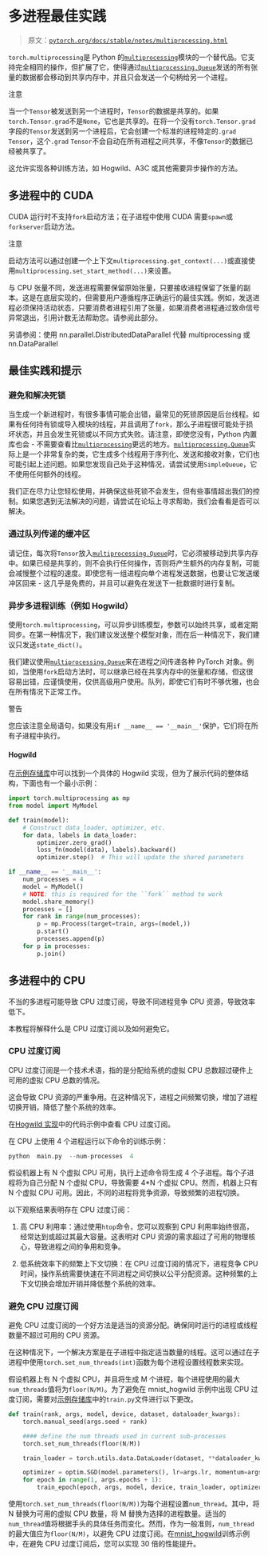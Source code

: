 # 多进程最佳实践

> 原文：[`pytorch.org/docs/stable/notes/multiprocessing.html`](https://pytorch.org/docs/stable/notes/multiprocessing.html)

`torch.multiprocessing`是 Python 的[`multiprocessing`](https://docs.python.org/3/library/multiprocessing.html#module-multiprocessing "(在 Python v3.12 中)")模块的一个替代品。它支持完全相同的操作，但扩展了它，使得通过[`multiprocessing.Queue`](https://docs.python.org/3/library/multiprocessing.html#multiprocessing.Queue "(在 Python v3.12 中)")发送的所有张量的数据都会移动到共享内存中，并且只会发送一个句柄给另一个进程。

注意

当一个`Tensor`被发送到另一个进程时，`Tensor`的数据是共享的。如果`torch.Tensor.grad`不是`None`，它也是共享的。在将一个没有`torch.Tensor.grad`字段的`Tensor`发送到另一个进程后，它会创建一个标准的进程特定的`.grad` `Tensor`，这个`.grad` `Tensor`不会自动在所有进程之间共享，不像`Tensor`的数据已经被共享了。

这允许实现各种训练方法，如 Hogwild、A3C 或其他需要异步操作的方法。

## 多进程中的 CUDA

CUDA 运行时不支持`fork`启动方法；在子进程中使用 CUDA 需要`spawn`或`forkserver`启动方法。

注意

启动方法可以通过创建一个上下文`multiprocessing.get_context(...)`或直接使用`multiprocessing.set_start_method(...)`来设置。

与 CPU 张量不同，发送进程需要保留原始张量，只要接收进程保留了张量的副本。这是在底层实现的，但需要用户遵循程序正确运行的最佳实践。例如，发送进程必须保持活动状态，只要消费者进程引用了张量，如果消费者进程通过致命信号异常退出，引用计数无法帮助您。请参阅此部分。

另请参阅：使用 nn.parallel.DistributedDataParallel 代替 multiprocessing 或 nn.DataParallel

## 最佳实践和提示

### 避免和解决死锁[](#avoiding-and-fighting-deadlocks "跳转到此标题")

当生成一个新进程时，有很多事情可能会出错，最常见的死锁原因是后台线程。如果有任何持有锁或导入模块的线程，并且调用了`fork`，那么子进程很可能处于损坏状态，并且会发生死锁或以不同方式失败。请注意，即使您没有，Python 内置库也会 - 不需要查看比[`multiprocessing`](https://docs.python.org/3/library/multiprocessing.html#module-multiprocessing "(在 Python v3.12 中)")更远的地方。[`multiprocessing.Queue`](https://docs.python.org/3/library/multiprocessing.html#multiprocessing.Queue "(在 Python v3.12 中)")实际上是一个非常复杂的类，它生成多个线程用于序列化、发送和接收对象，它们也可能引起上述问题。如果您发现自己处于这种情况，请尝试使用`SimpleQueue`，它不使用任何额外的线程。

我们正在尽力让您轻松使用，并确保这些死锁不会发生，但有些事情超出我们的控制。如果您遇到无法解决的问题，请尝试在论坛上寻求帮助，我们会看看是否可以解决。

### 通过队列传递的缓冲区[](#reuse-buffers-passed-through-a-queue "跳转到此标题")

请记住，每次将`Tensor`放入[`multiprocessing.Queue`](https://docs.python.org/3/library/multiprocessing.html#multiprocessing.Queue "(在 Python v3.12 中)")时，它必须被移动到共享内存中。如果已经是共享的，则不会执行任何操作，否则将产生额外的内存复制，可能会减慢整个过程的速度。即使您有一组进程向单个进程发送数据，也要让它发送缓冲区回来 - 这几乎是免费的，并且可以避免在发送下一批数据时进行复制。

### 异步多进程训练（例如 Hogwild）[](#asynchronous-multiprocess-training-e-g-hogwild "跳转到此标题")

使用`torch.multiprocessing`，可以异步训练模型，参数可以始终共享，或者定期同步。在第一种情况下，我们建议发送整个模型对象，而在后一种情况下，我们建议只发送`state_dict()`。

我们建议使用[`multiprocessing.Queue`](https://docs.python.org/3/library/multiprocessing.html#multiprocessing.Queue "(在 Python v3.12 中)")来在进程之间传递各种 PyTorch 对象。例如，当使用`fork`启动方法时，可以继承已经在共享内存中的张量和存储，但这很容易出错，应谨慎使用，仅供高级用户使用。队列，即使它们有时不够优雅，也会在所有情况下正常工作。

警告

您应该注意全局语句，如果没有用`if __name__ == '__main__'`保护，它们将在所有子进程中执行。

#### Hogwild

在[示例存储库](https://github.com/pytorch/examples/tree/master/mnist_hogwild)中可以找到一个具体的 Hogwild 实现，但为了展示代码的整体结构，下面也有一个最小示例：

```py
import torch.multiprocessing as mp
from model import MyModel

def train(model):
    # Construct data_loader, optimizer, etc.
    for data, labels in data_loader:
        optimizer.zero_grad()
        loss_fn(model(data), labels).backward()
        optimizer.step()  # This will update the shared parameters

if __name__ == '__main__':
    num_processes = 4
    model = MyModel()
    # NOTE: this is required for the ``fork`` method to work
    model.share_memory()
    processes = []
    for rank in range(num_processes):
        p = mp.Process(target=train, args=(model,))
        p.start()
        processes.append(p)
    for p in processes:
        p.join() 
```

## 多进程中的 CPU

不当的多进程可能导致 CPU 过度订阅，导致不同进程竞争 CPU 资源，导致效率低下。

本教程将解释什么是 CPU 过度订阅以及如何避免它。

### CPU 过度订阅

CPU 过度订阅是一个技术术语，指的是分配给系统的虚拟 CPU 总数超过硬件上可用的虚拟 CPU 总数的情况。

这会导致 CPU 资源的严重争用。在这种情况下，进程之间频繁切换，增加了进程切换开销，降低了整个系统的效率。

在[Hogwild 实现](https://github.com/pytorch/examples/tree/main/mnist_hogwild)中的代码示例中查看 CPU 过度订阅。

在 CPU 上使用 4 个进程运行以下命令的训练示例：

```py
python  main.py  --num-processes  4 
```

假设机器上有 N 个虚拟 CPU 可用，执行上述命令将生成 4 个子进程。每个子进程将为自己分配 N 个虚拟 CPU，导致需要 4*N 个虚拟 CPU。然而，机器上只有 N 个虚拟 CPU 可用。因此，不同的进程将竞争资源，导致频繁的进程切换。

以下观察结果表明存在 CPU 过度订阅：

1.  高 CPU 利用率：通过使用`htop`命令，您可以观察到 CPU 利用率始终很高，经常达到或超过其最大容量。这表明对 CPU 资源的需求超过了可用的物理核心，导致进程之间的争用和竞争。

1.  低系统效率下的频繁上下文切换：在 CPU 过度订阅的情况下，进程竞争 CPU 时间，操作系统需要快速在不同进程之间切换以公平分配资源。这种频繁的上下文切换会增加开销并降低整个系统的效率。

### 避免 CPU 过度订阅

避免 CPU 过度订阅的一个好方法是适当的资源分配。确保同时运行的进程或线程数量不超过可用的 CPU 资源。

在这种情况下，一个解决方案是在子进程中指定适当数量的线程。这可以通过在子进程中使用`torch.set_num_threads(int)`函数为每个进程设置线程数来实现。

假设机器上有 N 个虚拟 CPU，并且将生成 M 个进程，每个进程使用的最大`num_threads`值将为`floor(N/M)`。为了避免在 mnist_hogwild 示例中出现 CPU 过度订阅，需要对[示例存储库](https://github.com/pytorch/examples/tree/main/mnist_hogwild)中的`train.py`文件进行以下更改。

```py
def train(rank, args, model, device, dataset, dataloader_kwargs):
    torch.manual_seed(args.seed + rank)

    #### define the num threads used in current sub-processes
    torch.set_num_threads(floor(N/M))

    train_loader = torch.utils.data.DataLoader(dataset, **dataloader_kwargs)

    optimizer = optim.SGD(model.parameters(), lr=args.lr, momentum=args.momentum)
    for epoch in range(1, args.epochs + 1):
        train_epoch(epoch, args, model, device, train_loader, optimizer) 
```

使用`torch.set_num_threads(floor(N/M))`为每个进程设置`num_thread`。其中，将 N 替换为可用的虚拟 CPU 数量，将 M 替换为选择的进程数量。适当的`num_thread`值将根据手头的具体任务而变化。然而，作为一般准则，`num_thread`的最大值应为`floor(N/M)`，以避免 CPU 过度订阅。在[mnist_hogwild](https://github.com/pytorch/examples/tree/main/mnist_hogwild)训练示例中，在避免 CPU 过度订阅后，您可以实现 30 倍的性能提升。
